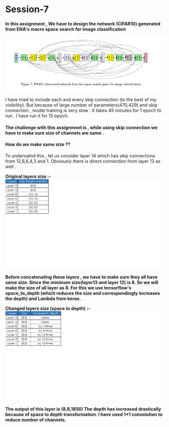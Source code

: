 # Session-7

#### In this assignment , We have to design the network (CIFAR10) generated from ENA's macro space search for image classification

![alt text](https://github.com/rp8081/Session-7/blob/master/enasdiscoverednetwork.png)

<p>
I have tried to include each and every skip connection (to the best of my visibility). But because of large number of parameters(470,429)  and skip connection , model training is very slow .  						
It takes 45 minutes for 1 epoch to run	. I have run it for 15 epoch.
<p>

#### The challenge with this assignmnet is , while using skip connection we have to make sure size of channels are same .		
#### How do we make same size ??

<p>
To undersatnd this , let us consider layer 14 which has skip connections from 12,8,6,4,3 and 1.						
Obviously there is direct connection from layer 13 as well .
<p>

<b> Original layers size <b>:- 
![alt text](https://github.com/rp8081/Session-7/blob/master/table1.png)
  
<p>
Before concatenating  these layers ,  we have to make sure they all have same size. 	
Since the minimum size(layer13 and layer 12) is 8. So we will make the size of all layer as 8.	
For this we use tensorflow's space_to_depth (which reduces the size and correspondingly increases the depth) and
 Lambda from keras.
<p>

<b> Changed layers size (space to depth) <b> :- 
![alt text](https://github.com/rp8081/Session-7/blob/master/table2.png)

<p>
The output of this  layer  is (8,8,1856) 				
The depth has increased drastically because of space to depth transformation.		
I have used 1*1 convolution to reduce number of channels.
<p>





